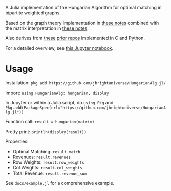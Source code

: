 A Julia implementation of the Hungarian Algorithm for optimal matching in bipartite weighted graphs.

Based on the graph theory implementation in [these notes](http://www.cse.ust.hk/~golin/COMP572/Notes/Matching.pdf) combined with the matrix interpretation in [these notes](https://montoya.econ.ubc.ca/Econ514/hungarian.pdf). 

Also derives from [these](https://github.com/jbrightuniverse/FastHungarianAlgorithm) [prior](https://github.com/jbrightuniverse/hungarianalg) [repos](https://github.com/jbrightuniverse/hungarianalg2) implemented in C and Python.

For a detailed overview, see [this Jupyter notebook](https://github.com/jbrightuniverse/hungarianalg-julia/blob/main/docs/hungarian_algorithm_julia.ipynb).

# Usage

Installation: `pkg add https://github.com/jbrightuniverse/HungarianAlg.jl/`

Import: `using HungarianAlg: hungarian, display`

In Jupyter or within a Julia script, do `using Pkg` and `Pkg.add(PackageSpec(url="https://github.com/jbrightuniverse/HungarianAlg.jl"))`

Function call: `result = hungarian(matrix)`

Pretty print: `println(display(result))`

Properties:
- Optimal Matching: `result.match`
- Revenues: `result.revenues`
- Row Weights: `result.row_weights`
- Col Weights: `result.col_weights`
- Total Revenue: `result.revenue_sum`

See `docs/example.jl` for a comprehensive example.
